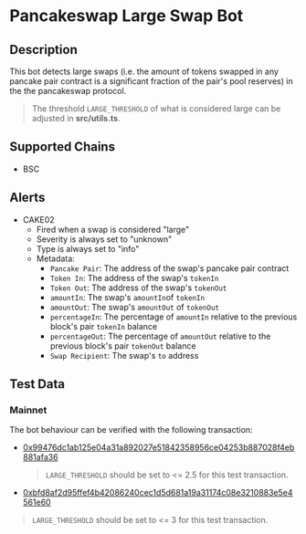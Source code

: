 # Pancakeswap Large Swap Bot

## Description

This bot detects large swaps (i.e. the amount of tokens swapped in any pancake pair contract is a significant fraction of the
pair's pool reserves) in the the pancakeswap protocol.

> The threshold `LARGE_THRESHOLD` of what is considered large can be adjusted in **src/utils.ts**.

## Supported Chains

- BSC


## Alerts

- CAKE02
  - Fired when a swap is considered "large"
  - Severity is always set to "unknown"
  - Type is always set to "info"
  - Metadata:
    - `Pancake Pair`: The address of the swap's pancake pair contract
    - `Token In`: The address of the swap's `tokenIn`
    - `Token Out`: The address of the swap's `tokenOut`
    - `amountIn`: The swap's `amountIn`of `tokenIn`
    - `amountOut`: The swap's `amountOut` of `tokenOut`
    - `percentageIn`: The percentage of `amountIn` relative to the previous block's pair `tokenIn` balance
    - `percentageOut`: The percentage of `amountOut` relative to the previous block's pair `tokenOut` balance
    - `Swap Recipient`: The swap's `to` address 

## Test Data

### Mainnet

The bot behaviour can be verified with the following transaction:

- [0x99476dc1ab125e04a31a892027e51842358956ce04253b887028f4eb881afa36](https://bscscan.com/tx/0x99476dc1ab125e04a31a892027e51842358956ce04253b887028f4eb881afa36)

  > `LARGE_THRESHOLD` should be set to <= 2.5 for this test transaction.

- [0xbfd8af2d95ffef4b42086240cec1d5d681a19a31174c08e3210883e5e4561e60](https://bscscan.com/tx/0xbfd8af2d95ffef4b42086240cec1d5d681a19a31174c08e3210883e5e4561e60)
 > `LARGE_THRESHOLD` should be set to <= 3 for this test transaction.
